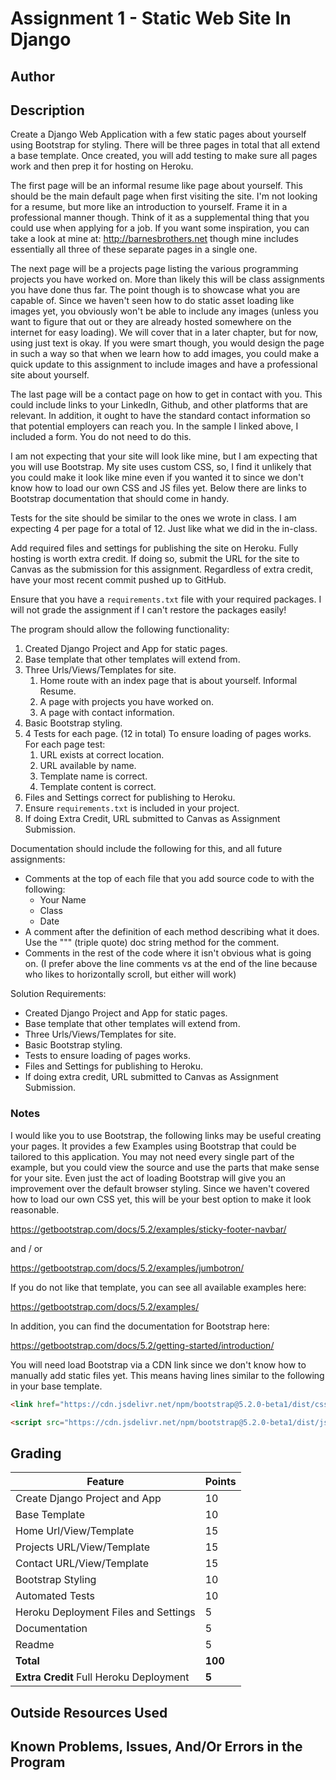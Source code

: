 # Assignment 1 - Static Web Site In Django

## Author



## Description

Create a Django Web Application with a few static pages about yourself using Bootstrap for styling. There will be three pages in total that all extend a base template. Once created, you will add testing to make sure all pages work and then prep it for hosting on Heroku.

The first page will be an informal resume like page about yourself. This should be the main default page when first visiting the site. I'm not looking for a resume, but more like an introduction to yourself. Frame it in a professional manner though. Think of it as a supplemental thing that you could use when applying for a job. If you want some inspiration, you can take a look at mine at: http://barnesbrothers.net though mine includes essentially all three of these separate pages in a single one.

The next page will be a projects page listing the various programming projects you have worked on. More than likely this will be class assignments you have done thus far. The point though is to showcase what you are capable of. Since we haven't seen how to do static asset loading like images yet, you obviously won't be able to include any images (unless you want to figure that out or they are already hosted somewhere on the internet for easy loading). We will cover that in a later chapter, but for now, using just text is okay. If you were smart though, you would design the page in such a way so that when we learn how to add images, you could make a quick update to this assignment to include images and have a professional site about yourself.

The last page will be a contact page on how to get in contact with you. This could include links to your LinkedIn, Github, and other platforms that are relevant. In addition, it ought to have the standard contact information so that potential employers can reach you. In the sample I linked above, I included a form. You do not need to do this.

I am not expecting that your site will look like mine, but I am expecting that you will use Bootstrap. My site uses custom CSS, so, I find it unlikely that you could make it look like mine even if you wanted it to since we don't know how to load our own CSS and JS files yet. Below there are links to Bootstrap documentation that should come in handy.

Tests for the site should be similar to the ones we wrote in class. I am expecting 4 per page for a total of 12. Just like what we did in the in-class.

Add required files and settings for publishing the site on Heroku. Fully hosting is worth extra credit. If doing so, submit the URL for the site to Canvas as the submission for this assignment. Regardless of extra credit, have your most recent commit pushed up to GitHub.

Ensure that you have a `requirements.txt` file with your required packages. I will not grade the assignment if I can't restore the packages easily!

The program should allow the following functionality:

1. Created Django Project and App for static pages.
2. Base template that other templates will extend from.
3. Three Urls/Views/Templates for site.
   1. Home route with an index page that is about yourself. Informal Resume.
   2. A page with projects you have worked on.
   3. A page with contact information.
4. Basic Bootstrap styling.
5. 4 Tests for each page. (12 in total) To ensure loading of pages works. For each page test:
   1. URL exists at correct location.
   2. URL available by name.
   3. Template name is correct.
   4. Template content is correct.
6. Files and Settings correct for publishing to Heroku.
7. Ensure `requirements.txt` is included in your project.
8. If doing Extra Credit, URL submitted to Canvas as Assignment Submission.

Documentation should include the following for this, and all future assignments:
* Comments at the top of each file that you add source code to with the following:
  * Your Name
  * Class
  * Date
* A comment after the definition of each method describing what it does. Use the """ (triple quote) doc string method for the comment.
* Comments in the rest of the code where it isn't obvious what is going on. (I prefer above the line comments vs at the end of the line because who likes to horizontally scroll, but either will work)

Solution Requirements:

* Created Django Project and App for static pages.
* Base template that other templates will extend from.
* Three Urls/Views/Templates for site.
* Basic Bootstrap styling.
* Tests to ensure loading of pages works.
* Files and Settings for publishing to Heroku.
* If doing extra credit, URL submitted to Canvas as Assignment Submission.

### Notes
I would like you to use Bootstrap, the following links may be useful creating your pages.
It provides a few Examples using Bootstrap that could be tailored to this application.
You may not need every single part of the example, but you could view the source and use the parts that make sense for your site. Even just the act of loading Bootstrap will give you an improvement over the default browser styling.
Since we haven't covered how to load our own CSS yet, this will be your best option to make it look reasonable.

https://getbootstrap.com/docs/5.2/examples/sticky-footer-navbar/

and / or

https://getbootstrap.com/docs/5.2/examples/jumbotron/

If you do not like that template, you can see all available examples here:

https://getbootstrap.com/docs/5.2/examples/

In addition, you can find the documentation for Bootstrap here:

https://getbootstrap.com/docs/5.2/getting-started/introduction/

You will need load Bootstrap via a CDN link since we don't know how to manually add static files yet.
This means having lines similar to the following in your base template.

```html
<link href="https://cdn.jsdelivr.net/npm/bootstrap@5.2.0-beta1/dist/css/bootstrap.min.css" rel="stylesheet" integrity="sha384-0evHe/X+R7YkIZDRvuzKMRqM+OrBnVFBL6DOitfPri4tjfHxaWutUpFmBp4vmVor" crossorigin="anonymous">

<script src="https://cdn.jsdelivr.net/npm/bootstrap@5.2.0-beta1/dist/js/bootstrap.bundle.min.js" integrity="sha384-pprn3073KE6tl6bjs2QrFaJGz5/SUsLqktiwsUTF55Jfv3qYSDhgCecCxMW52nD2" crossorigin="anonymous"></script>
```

## Grading
| Feature                                  | Points |
|------------------------------------------|--------|
| Create Django Project and App            |    10  |
| Base Template                            |    10  |
| Home Url/View/Template                   |    15  |
| Projects URL/View/Template               |    15  |
| Contact URL/View/Template                |    15  |
| Bootstrap Styling                        |    10  |
| Automated Tests                          |    10  |
| Heroku Deployment Files and Settings     |     5  |
| Documentation                            |     5  |
| Readme                                   |     5  |
| **Total**                                | **100**|
| **Extra Credit** Full Heroku Deployment  |   **5**|

## Outside Resources Used



## Known Problems, Issues, And/Or Errors in the Program



